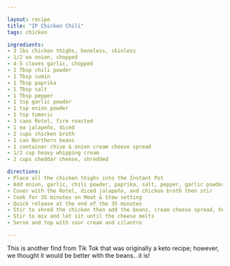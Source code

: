 ```yaml
---

layout: recipe
title: "IP Chicken Chili"
tags: chicken

ingredients:
- 3 lbs chicken thighs, boneless, skinless
- 1/2 ea onion, chopped
- 4-5 cloves garlic, chopped
- 1 Tbsp chili powder
- 1 Tbsp cumin
- 1 Tbsp paprika
- 1 Tbsp salt
- 1 Tbsp pepper
- 1 tsp garlic powder
- 1 tsp onion powder
- 1 tsp tumeric
- 3 cans Rotel, fire roasted
- 1 ea jalapeño, diced
- 2 cups chicken broth
- 1 can Northern beans
- 1 container chive & onion cream cheese spread
- 1/2 cup heavy whipping cream
- 2 cups cheddar cheese, shredded

directions:
- Place all the chicken thighs into the Instant Pot
- Add onion, garlic, chili powder, paprika, salt, pepper, garlic powder, onion powder, tumeric
- Cover with the Rotel, diced jalapeño, and chicken broth then stir
- Cook for 35 minutes on Meat & Stew setting
- Quick release at the end of the 35 minutes
- Stir to shred the chicken then add the beans, cream cheese spread, heavy whipping cream and shredded cheese
- Stir to mix and let sit until the cheese melts
- Serve and top with sour cream and cilantro

---
```


This is another find from Tik Tok that was originally a keto recipe; however, we thought it would be better with the beans...it is!